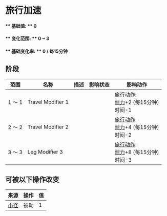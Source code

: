 # 旅行加速  
#### ** 基础值: ** 0   
#### ** 变化范围: ** 0 ~ 3  
#### ** 基础变化率: ** 0 / 每15分钟  
## 阶段  
范围  |  名称  |  描述  |  影响状态  |  影响动作  
----  |  ----  |  ----  |  ----  |  ----  
1 ～ 1  |  Travel Modifier 1  |    |    |  [旅行动作](TravelAction.md): <br>[耐力](Stamina.md)+2 (每15分钟)<br>时间-1  
2 ～ 2  |  Travel Modifier 2  |    |    |  [旅行动作](TravelAction.md): <br>[耐力](Stamina.md)+4 (每15分钟)<br>时间-2  
3 ～ 3  |  Leg Modifier 3  |    |    |  [旅行动作](TravelAction.md): <br>[耐力](Stamina.md)+8 (每15分钟)<br>时间-3  
## 可被以下操作改变  
来源  |  操作  |  值  
----  |  ----  |  ----  
[小径](Imp_Path.md)  |  被动  |  1  


<script>document.title="旅行加速 - 卡牌生存百科 Card Survival Wiki";</script>